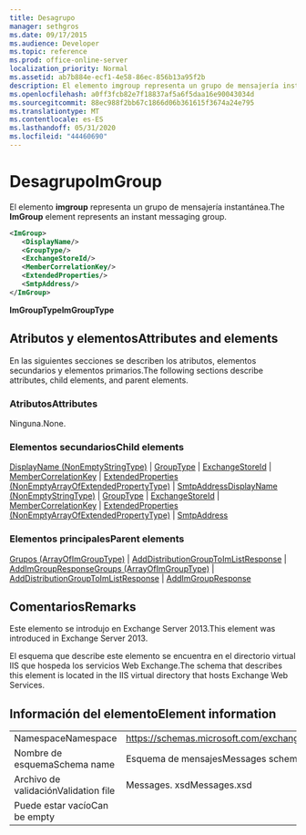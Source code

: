 ```yaml
---
title: Desagrupo
manager: sethgros
ms.date: 09/17/2015
ms.audience: Developer
ms.topic: reference
ms.prod: office-online-server
localization_priority: Normal
ms.assetid: ab7b884e-ecf1-4e58-86ec-856b13a95f2b
description: El elemento imgroup representa un grupo de mensajería instantánea.
ms.openlocfilehash: a0ff3fcb82e7f18837af5a6f5daa16e90043034d
ms.sourcegitcommit: 88ec988f2bb67c1866d06b361615f3674a24e795
ms.translationtype: MT
ms.contentlocale: es-ES
ms.lasthandoff: 05/31/2020
ms.locfileid: "44460690"
---
```

# <a name="imgroup"></a><span data-ttu-id="f4b60-103">Desagrupo</span><span class="sxs-lookup"><span data-stu-id="f4b60-103">ImGroup</span></span>

<span data-ttu-id="f4b60-104">El elemento **imgroup** representa un grupo de mensajería instantánea.</span><span class="sxs-lookup"><span data-stu-id="f4b60-104">The **ImGroup** element represents an instant messaging group.</span></span> 
  
```XML
<ImGroup>
   <DisplayName/>
   <GroupType/>
   <ExchangeStoreId/>
   <MemberCorrelationKey/>
   <ExtendedProperties/>
   <SmtpAddress/>
</ImGroup>
```

 <span data-ttu-id="f4b60-105">**ImGroupType**</span><span class="sxs-lookup"><span data-stu-id="f4b60-105">**ImGroupType**</span></span>
## <a name="attributes-and-elements"></a><span data-ttu-id="f4b60-106">Atributos y elementos</span><span class="sxs-lookup"><span data-stu-id="f4b60-106">Attributes and elements</span></span>

<span data-ttu-id="f4b60-107">En las siguientes secciones se describen los atributos, elementos secundarios y elementos primarios.</span><span class="sxs-lookup"><span data-stu-id="f4b60-107">The following sections describe attributes, child elements, and parent elements.</span></span>
  
### <a name="attributes"></a><span data-ttu-id="f4b60-108">Atributos</span><span class="sxs-lookup"><span data-stu-id="f4b60-108">Attributes</span></span>

<span data-ttu-id="f4b60-109">Ninguna.</span><span class="sxs-lookup"><span data-stu-id="f4b60-109">None.</span></span>
  
### <a name="child-elements"></a><span data-ttu-id="f4b60-110">Elementos secundarios</span><span class="sxs-lookup"><span data-stu-id="f4b60-110">Child elements</span></span>

<span data-ttu-id="f4b60-111">[DisplayName (NonEmptyStringType)](displayname-nonemptystringtype.md)  |  [GroupType](grouptype.md)  |  [ExchangeStoreId](exchangestoreid.md)  |  [MemberCorrelationKey](membercorrelationkey.md)  |  [ExtendedProperties (NonEmptyArrayOfExtendedPropertyType)](extendedproperties-nonemptyarrayofextendedpropertytype.md)  |  [SmtpAddress](smtpaddress.md)</span><span class="sxs-lookup"><span data-stu-id="f4b60-111">[DisplayName (NonEmptyStringType)](displayname-nonemptystringtype.md) | [GroupType](grouptype.md) | [ExchangeStoreId](exchangestoreid.md) | [MemberCorrelationKey](membercorrelationkey.md) | [ExtendedProperties (NonEmptyArrayOfExtendedPropertyType)](extendedproperties-nonemptyarrayofextendedpropertytype.md) | [SmtpAddress](smtpaddress.md)</span></span>
  
### <a name="parent-elements"></a><span data-ttu-id="f4b60-112">Elementos principales</span><span class="sxs-lookup"><span data-stu-id="f4b60-112">Parent elements</span></span>

<span data-ttu-id="f4b60-113">[Grupos (ArrayOfImGroupType)](groups-arrayofimgrouptype.md)  |  [AddDistributionGroupToImListResponse](adddistributiongrouptoimlistresponse.md)  |  [AddImGroupResponse](addimgroupresponse.md)</span><span class="sxs-lookup"><span data-stu-id="f4b60-113">[Groups (ArrayOfImGroupType)](groups-arrayofimgrouptype.md) | [AddDistributionGroupToImListResponse](adddistributiongrouptoimlistresponse.md) | [AddImGroupResponse](addimgroupresponse.md)</span></span>
  
## <a name="remarks"></a><span data-ttu-id="f4b60-114">Comentarios</span><span class="sxs-lookup"><span data-stu-id="f4b60-114">Remarks</span></span>

<span data-ttu-id="f4b60-115">Este elemento se introdujo en Exchange Server 2013.</span><span class="sxs-lookup"><span data-stu-id="f4b60-115">This element was introduced in Exchange Server 2013.</span></span>
  
<span data-ttu-id="f4b60-116">El esquema que describe este elemento se encuentra en el directorio virtual IIS que hospeda los servicios Web Exchange.</span><span class="sxs-lookup"><span data-stu-id="f4b60-116">The schema that describes this element is located in the IIS virtual directory that hosts Exchange Web Services.</span></span>
  
## <a name="element-information"></a><span data-ttu-id="f4b60-117">Información del elemento</span><span class="sxs-lookup"><span data-stu-id="f4b60-117">Element information</span></span>

|||
|:-----|:-----|
|<span data-ttu-id="f4b60-118">Namespace</span><span class="sxs-lookup"><span data-stu-id="f4b60-118">Namespace</span></span>  <br/> |https://schemas.microsoft.com/exchange/services/2006/messages  <br/> |
|<span data-ttu-id="f4b60-119">Nombre de esquema</span><span class="sxs-lookup"><span data-stu-id="f4b60-119">Schema name</span></span>  <br/> |<span data-ttu-id="f4b60-120">Esquema de mensajes</span><span class="sxs-lookup"><span data-stu-id="f4b60-120">Messages schema</span></span>  <br/> |
|<span data-ttu-id="f4b60-121">Archivo de validación</span><span class="sxs-lookup"><span data-stu-id="f4b60-121">Validation file</span></span>  <br/> |<span data-ttu-id="f4b60-122">Messages. xsd</span><span class="sxs-lookup"><span data-stu-id="f4b60-122">Messages.xsd</span></span>  <br/> |
|<span data-ttu-id="f4b60-123">Puede estar vacío</span><span class="sxs-lookup"><span data-stu-id="f4b60-123">Can be empty</span></span>  <br/> ||
   

